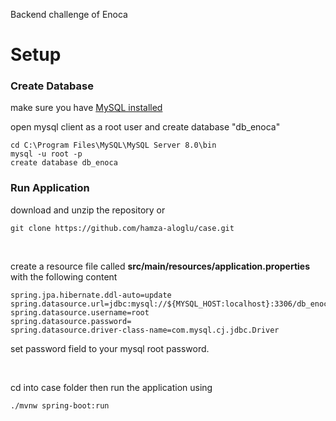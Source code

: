 Backend challenge of Enoca
<br>
# Setup

### Create Database
  make sure you have [MySQL installed](https://dev.mysql.com/downloads/installer/)
  
  open mysql client as a root user and create database "db_enoca"
  ```
  cd C:\Program Files\MySQL\MySQL Server 8.0\bin
  mysql -u root -p
  create database db_enoca
  ``` 
 
 ### Run Application
download and unzip the repository or 
```
git clone https://github.com/hamza-aloglu/case.git
```

<br>


create a resource file called **src/main/resources/application.properties** with the following content
```
spring.jpa.hibernate.ddl-auto=update
spring.datasource.url=jdbc:mysql://${MYSQL_HOST:localhost}:3306/db_enoca
spring.datasource.username=root
spring.datasource.password=
spring.datasource.driver-class-name=com.mysql.cj.jdbc.Driver
```
set password field to your mysql root password.

<br>

cd into case folder then run the application using 
```
./mvnw spring-boot:run
```
